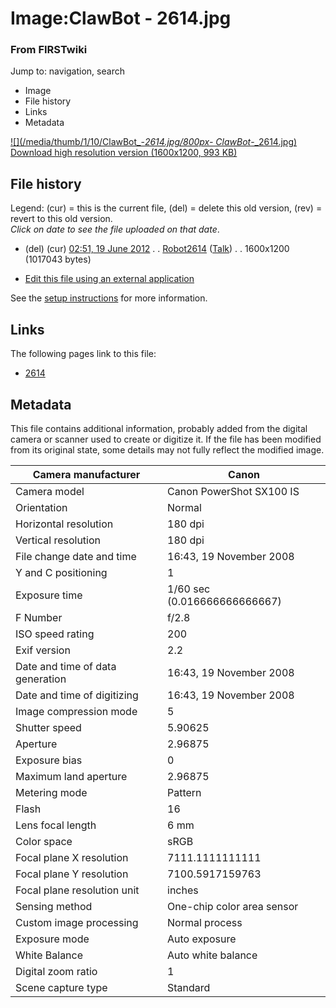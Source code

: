 

# Image:ClawBot - 2614.jpg

### From FIRSTwiki

Jump to: navigation, search

  * Image
  * File history
  * Links
  * Metadata

[![](/media/thumb/1/10/ClawBot_-_2614.jpg/800px-
ClawBot_-_2614.jpg)](/media/1/10/ClawBot_-_2614.jpg)  
[Download high resolution version (1600x1200, 993
KB)](/media/1/10/ClawBot_-_2614.jpg)

## File history

Legend: (cur) = this is the current file, (del) = delete this old version,
(rev) = revert to this old version.  
_Click on date to see the file uploaded on that date_.

  * (del) (cur) [02:51, 19 June 2012](/media/1/10/ClawBot_-_2614.jpg "/media/1/10/ClawBot - 2614.jpg" ) . . [Robot2614](/index.php?title=User:Robot2614&action=edit "User:Robot2614" ) ([Talk](User_talk:Robot2614 "User talk:Robot2614" )) . . 1600x1200 (1017043 bytes)
  

  * [Edit this file using an external application](/index.php?title=Image:ClawBot_-_2614.jpg&action=edit&externaledit=true&mode=file "Image:ClawBot - 2614.jpg" )

See the [setup
instructions](http://meta.wikimedia.org/wiki/Help:External_editors
"http://meta.wikimedia.org/wiki/Help:External_editors" ) for more information.

## Links

The following pages link to this file:

  * [2614](2614 "2614" )

## Metadata

This file contains additional information, probably added from the digital
camera or scanner used to create or digitize it. If the file has been modified
from its original state, some details may not fully reflect the modified
image.

Camera manufacturer |  Canon  
---|---  
Camera model |  Canon PowerShot SX100 IS  
Orientation |  Normal  
Horizontal resolution |  180 dpi  
Vertical resolution |  180 dpi  
File change date and time |  16:43, 19 November 2008  
Y and C positioning |  1  
Exposure time |  1/60 sec (0.016666666666667)  
F Number |  f/2.8  
ISO speed rating |  200  
Exif version |  2.2  
Date and time of data generation |  16:43, 19 November 2008  
Date and time of digitizing |  16:43, 19 November 2008  
Image compression mode |  5  
Shutter speed |  5.90625  
Aperture |  2.96875  
Exposure bias |  0  
Maximum land aperture |  2.96875  
Metering mode |  Pattern  
Flash |  16  
Lens focal length |  6 mm  
Color space |  sRGB  
Focal plane X resolution |  7111.1111111111  
Focal plane Y resolution |  7100.5917159763  
Focal plane resolution unit |  inches  
Sensing method |  One-chip color area sensor  
Custom image processing |  Normal process  
Exposure mode |  Auto exposure  
White Balance |  Auto white balance  
Digital zoom ratio |  1  
Scene capture type |  Standard  
  
